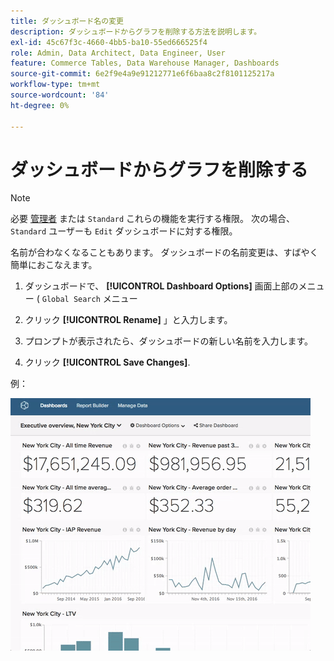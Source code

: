 ```yaml
---
title: ダッシュボード名の変更
description: ダッシュボードからグラフを削除する方法を説明します。
exl-id: 45c67f3c-4660-4bb5-ba10-55ed666525f4
role: Admin, Data Architect, Data Engineer, User
feature: Commerce Tables, Data Warehouse Manager, Dashboards
source-git-commit: 6e2f9e4a9e91212771e6f6baa8c2f8101125217a
workflow-type: tm+mt
source-wordcount: '84'
ht-degree: 0%

---
```


# ダッシュボードからグラフを削除する

>[!NOTE]
>
>必要 [管理者](../../administrator/user-management/user-management.md) または `Standard` これらの機能を実行する権限。 次の場合、 `Standard` ユーザーも `Edit` ダッシュボードに対する権限。

名前が合わなくなることもあります。 ダッシュボードの名前変更は、すばやく簡単におこなえます。

1. ダッシュボードで、 **[!UICONTROL Dashboard Options]** 画面上部のメニュー ( `Global Search` メニュー

1. クリック **[!UICONTROL Rename]** 」と入力します。

1. プロンプトが表示されたら、ダッシュボードの新しい名前を入力します。

1. クリック **[!UICONTROL Save Changes]**.

例：

![ダッシュボードの名前を変更](../../assets/renaming-dboard.gif)

